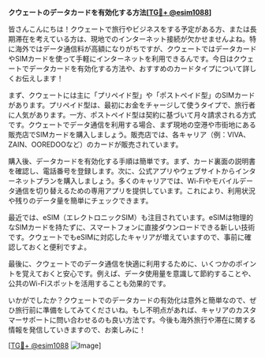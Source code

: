 **クウェートのデータカードを有効化する方法[[TG💪+ @esim1088](https://t.me/s/esim1088)]**

皆さんこんにちは！クウェートで旅行やビジネスをする予定がある方、または長期滞在を考えている方は、現地でのインターネット接続が欠かせませんよね。特に海外ではデータ通信料が高額になりがちですが、クウェートではデータカードやSIMカードを使って手軽にインターネットを利用できるんです。今日はクウェートでデータカードを有効化する方法や、おすすめのカードタイプについて詳しくお伝えします！

まず、クウェートには主に「プリペイド型」や「ポストペイド型」のSIMカードがあります。プリペイド型は、最初にお金をチャージして使うタイプで、旅行者に人気があります。一方、ポストペイド型は契約に基づいて月々請求される方式です。クウェートでデータ通信を利用する場合、まず現地の空港や市街地にある販売店でSIMカードを購入しましょう。販売店では、各キャリア（例：VIVA、ZAIN、OOREDOOなど）のカードが販売されています。

購入後、データカードを有効化する手順は簡単です。まず、カード裏面の説明書を確認し、電話番号を登録します。次に、公式アプリやウェブサイトからインターネットプランを購入しましょう。多くのキャリアでは、Wi-Fiやモバイルデータ通信を切り替えるための専用アプリを提供しています。これにより、利用状況や残りのデータ量を簡単にチェックできます。

最近では、eSIM（エレクトロニックSIM）も注目されています。eSIMは物理的なSIMカードを持たずに、スマートフォンに直接ダウンロードできる新しい技術です。クウェートでもeSIMに対応したキャリアが増えていますので、事前に確認しておくと便利ですよ。

最後に、クウェートでのデータ通信を快適に利用するために、いくつかのポイントを覚えておくと安心です。例えば、データ使用量を意識して節約することや、公共のWi-Fiスポットを活用することも効果的です。

いかがでしたか？クウェートでのデータカードの有効化は意外と簡単なので、ぜひ旅行前に準備をしてみてくださいね。もし不明点があれば、キャリアのカスタマーサポートに問い合わせるのも良い方法です。今後も海外旅行や滞在に関する情報を発信していきますので、お楽しみに！

[[TG💪+ @esim1088](https://t.me/s/esim1088) ![Image](https://i.postimg.cc/Y0z9fWf4/image.png)]
